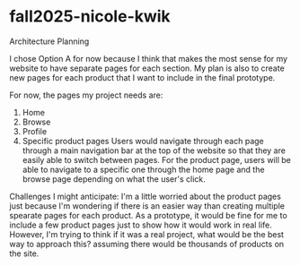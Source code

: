 # fall2025-nicole-kwik

Architecture Planning

I chose Option A for now because I think that makes the most sense for my website to have separate pages for each section. My plan is also to create new pages for each product that I want to include in the final prototype. 

For now, the pages my project needs are:
1. Home
2. Browse
3. Profile
4. Specific product pages
Users would navigate through each page through a main navigation bar at the top of the website so that they are easily able to switch between pages. For the product page, users will be able to navigate to a specific one through the home page and the browse page depending on what the user's click. 

Challenges I might anticipate:
I'm a little worried about the product pages just because I'm wondering if there is an easier way than creating multiple spearate pages for each product. As a prototype, it would be fine for me to include a few product pages just to show how it would work in real life. However, I'm trying to think if it was a real project, what would be the best way to approach this? assuming there would be thousands of products on the site. 